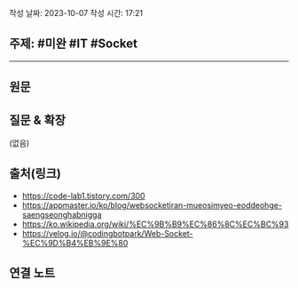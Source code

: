 작성 날짜: 2023-10-07
작성 시간: 17:21

## 주제: #미완 #IT #Socket


----
## 원문


## 질문 & 확장

(없음)

## 출처(링크)
- https://code-lab1.tistory.com/300
- https://appmaster.io/ko/blog/websocketiran-mueosimyeo-eoddeohge-saengseonghabnigga
- https://ko.wikipedia.org/wiki/%EC%9B%B9%EC%86%8C%EC%BC%93
- https://velog.io/@codingbotpark/Web-Socket-%EC%9D%B4%EB%9E%80
## 연결 노트










